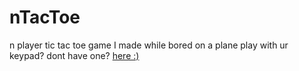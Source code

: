 # nTacToe
n player tic tac toe game I made while bored on a plane
play with ur keypad? dont have one? <a href="https://www.amazon.com/Numeric-Jelly-Comb-Portable-Computer/dp/B01E8TTWZ2/ref=sr_1_4?dchild=1&keywords=keypad&qid=1618299738&sr=8-4">here :)</a>
